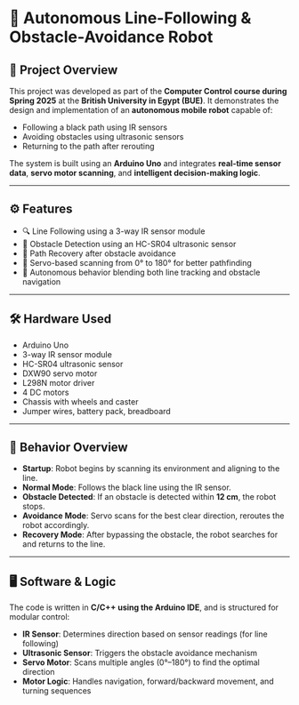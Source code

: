# 🤖 Autonomous Line-Following & Obstacle-Avoidance Robot

## 📌 Project Overview

This project was developed as part of the **Computer Control course during Spring 2025** at the **British University in Egypt (BUE)**. It demonstrates the design and implementation of an **autonomous mobile robot** capable of:

- Following a black path using IR sensors  
- Avoiding obstacles using ultrasonic sensors  
- Returning to the path after rerouting  

The system is built using an **Arduino Uno** and integrates **real-time sensor data**, **servo motor scanning**, and **intelligent decision-making logic**.

---

## ⚙️ Features

- 🔍 Line Following using a 3-way IR sensor module  
- 🚧 Obstacle Detection using an HC-SR04 ultrasonic sensor  
- 🔄 Path Recovery after obstacle avoidance  
- 🧠 Servo-based scanning from 0° to 180° for better pathfinding  
- 🤖 Autonomous behavior blending both line tracking and obstacle navigation  

---

## 🛠️ Hardware Used

- Arduino Uno  
- 3-way IR sensor module  
- HC-SR04 ultrasonic sensor  
- DXW90 servo motor  
- L298N motor driver  
- 4 DC motors  
- Chassis with wheels and caster  
- Jumper wires, battery pack, breadboard  

---

## 🔄 Behavior Overview

- **Startup**: Robot begins by scanning its environment and aligning to the line.  
- **Normal Mode**: Follows the black line using the IR sensor.  
- **Obstacle Detected**: If an obstacle is detected within **12 cm**, the robot stops.  
- **Avoidance Mode**: Servo scans for the best clear direction, reroutes the robot accordingly.  
- **Recovery Mode**: After bypassing the obstacle, the robot searches for and returns to the line.  

---

## 🖥️ Software & Logic

The code is written in **C/C++ using the Arduino IDE**, and is structured for modular control:

- **IR Sensor**: Determines direction based on sensor readings (for line following)  
- **Ultrasonic Sensor**: Triggers the obstacle avoidance mechanism  
- **Servo Motor**: Scans multiple angles (0°–180°) to find the optimal direction  
- **Motor Logic**: Handles navigation, forward/backward movement, and turning sequences 
